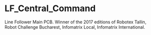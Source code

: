 # LF_Central_Command
Line Follower Main PCB. Winner of the 2017 editions of Robotex Tallin, Robot Challenge Bucharest, Infomatrix Local, Infomatrix International.
